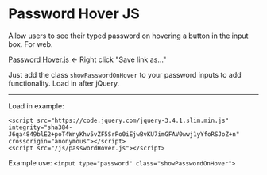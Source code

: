 # Password Hover JS
 Allow users to see their typed password on hovering a button in the input box. For web.

<a href="https://github.com/YeloPartyHat/Password-Hover-JS/edit/master/passwordHover.js" download>Password Hover.js </a><- Right click "Save link as..."

Just add the class ```showPasswordOnHover``` to your password inputs to add functionality. Load in after jQuery.

<hr>

Load in example:
```
<script src="https://code.jquery.com/jquery-3.4.1.slim.min.js" integrity="sha384-J6qa4849blE2+poT4WnyKhv5vZF5SrPo0iEjwBvKU7imGFAV0wwj1yYfoRSJoZ+n" crossorigin="anonymous"></script>
<script src="/js/passwordHover.js"></script>
```

Example use:
```<input type="password" class="showPasswordOnHover">```
